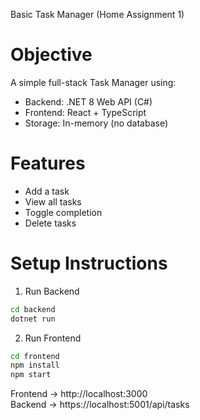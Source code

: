 Basic Task Manager (Home Assignment 1)

# Objective
A simple full-stack Task Manager using:
- Backend: .NET 8 Web API (C#)
- Frontend: React + TypeScript
- Storage: In-memory (no database)

# Features
- Add a task
- View all tasks
- Toggle completion
- Delete tasks

# Setup Instructions
1. Run Backend
```bash
cd backend
dotnet run
```
2. Run Frontend
```bash
cd frontend
npm install
npm start
```

Frontend → http://localhost:3000  
Backend → https://localhost:5001/api/tasks
